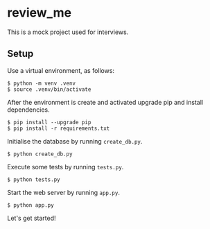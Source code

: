 # review_me

This is a mock project used for interviews.

## Setup

Use a virtual environment, as follows:

```
$ python -m venv .venv
$ source .venv/bin/activate
```

After the environment is create and activated upgrade pip and install dependencies.

```
$ pip install --upgrade pip
$ pip install -r requirements.txt
```

Initialise the database by running `create_db.py`.

```
$ python create_db.py
```

Execute some tests by running `tests.py`.

```
$ python tests.py
```

Start the web server by running `app.py`.

```
$ python app.py
```

Let's get started!
